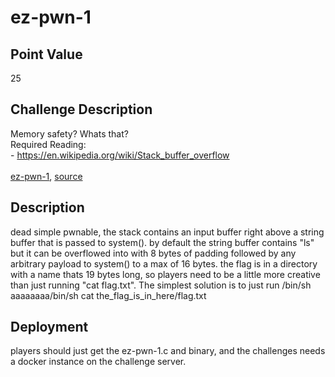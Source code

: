 # ez-pwn-1

## Point Value
25

## Challenge Description
Memory safety? Whats that?
<br>Required Reading:
<br>- https://en.wikipedia.org/wiki/Stack_buffer_overflow
<br><br>
<a href='/static/files/ez-pwn-1/ez-pwn-1'>ez-pwn-1</a>, <a href='/static/files/ez-pwn-1/ez-pwn-1.c'>source</a>

## Description
dead simple pwnable, the stack contains an input buffer right above a string buffer that is passed to system(). by default the string buffer contains "ls" but it can be overflowed into with 8 bytes of padding followed by any arbitrary payload to system() to a max of 16 bytes. the flag is in a directory with a name thats 19 bytes long, so players need to be a little more creative than just running "cat flag.txt". The simplest solution is to just run /bin/sh
aaaaaaaa/bin/sh
cat the_flag_is_in_here/flag.txt

## Deployment
players should just get the ez-pwn-1.c and binary, and the challenges needs a docker instance on the challenge server.